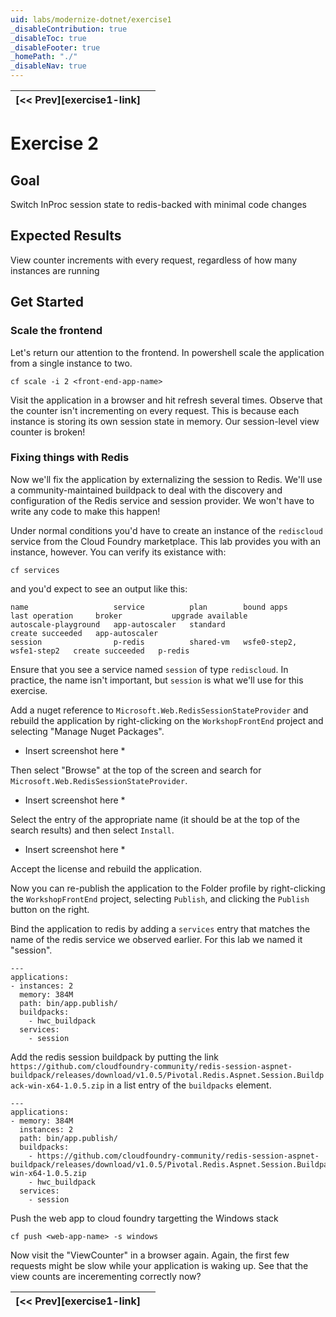 ```yaml
---
uid: labs/modernize-dotnet/exercise1
_disableContribution: true
_disableToc: true
_disableFooter: true
_homePath: "./"
_disableNav: true
---
```


[exercise-1-link]: exercise1.md
[exercise-2-link]: exercise2.md

|[<< Prev][exercise1-link]||
|:--|--:|

# Exercise 2

## Goal

Switch InProc session state to redis-backed with minimal code changes

## Expected Results

View counter increments with every request, regardless of how many instances are running

## Get Started

### Scale the frontend 
Let's return our attention to the frontend. In powershell scale the application from a single instance to two. 

```
cf scale -i 2 <front-end-app-name> 
```

Visit the application in a browser and hit refresh several times. Observe that the counter isn't incrementing on every request. This is because each instance is storing its own session state in memory. Our session-level view counter is broken!

### Fixing things with Redis

Now we'll fix the application by externalizing the session to Redis. We'll use a community-maintained buildpack to deal with the discovery and configuration of the Redis service and session provider. We won't have to write any code to make this happen! 

Under normal conditions you'd have to create an instance of the `rediscloud` service from the Cloud Foundry marketplace. This lab provides you with an instance, however.
You can verify its existance with:

```
cf services 
```

and you'd expect to see an output like this:

```
name                   service          plan        bound apps                 last operation     broker           upgrade available
autoscale-playground   app-autoscaler   standard                               create succeeded   app-autoscaler
session                p-redis          shared-vm   wsfe0-step2, wsfe1-step2   create succeeded   p-redis
```

Ensure that you see a service named `session` of type `rediscloud`. In practice, the name isn't important, but `session` is what we'll use for this exercise.

Add a nuget reference to  `Microsoft.Web.RedisSessionStateProvider` and rebuild the application by right-clicking on the `WorkshopFrontEnd` project and selecting "Manage Nuget Packages". 

* Insert screenshot here *

Then select "Browse" at the top of the screen and search for `Microsoft.Web.RedisSessionStateProvider`.  

* Insert screenshot here *

Select the entry of the appropriate name (it should be at the top of the search results) and then select `Install`.

* Insert screenshot here *

Accept the license and rebuild the application.

Now you can re-publish the application to the Folder profile by right-clicking the `WorkshopFrontEnd` project, selecting `Publish`, and clicking the `Publish` button on the right.

Bind the application to redis by adding a `services` entry that matches the name of the redis service we observed earlier. For this lab we named it "session". 

```
---
applications:
- instances: 2
  memory: 384M 
  path: bin/app.publish/
  buildpacks:
    - hwc_buildpack
  services:
    - session
```

Add the redis session buildpack by putting the link `https://github.com/cloudfoundry-community/redis-session-aspnet-buildpack/releases/download/v1.0.5/Pivotal.Redis.Aspnet.Session.Buildpack-win-x64-1.0.5.zip` in a list entry of the `buildpacks` element.

```
---
applications:
- memory: 384M 
  instances: 2
  path: bin/app.publish/
  buildpacks:
    - https://github.com/cloudfoundry-community/redis-session-aspnet-buildpack/releases/download/v1.0.5/Pivotal.Redis.Aspnet.Session.Buildpack-win-x64-1.0.5.zip 
    - hwc_buildpack
  services:
    - session
```

Push the web app to cloud foundry targetting the Windows stack

```
cf push <web-app-name> -s windows
```

Now visit the "ViewCounter" in a browser again. Again, the first few requests might be slow while your application is waking up. See that the view counts are incerementing correctly now?

|[<< Prev][exercise1-link]||
|:--|--:|
